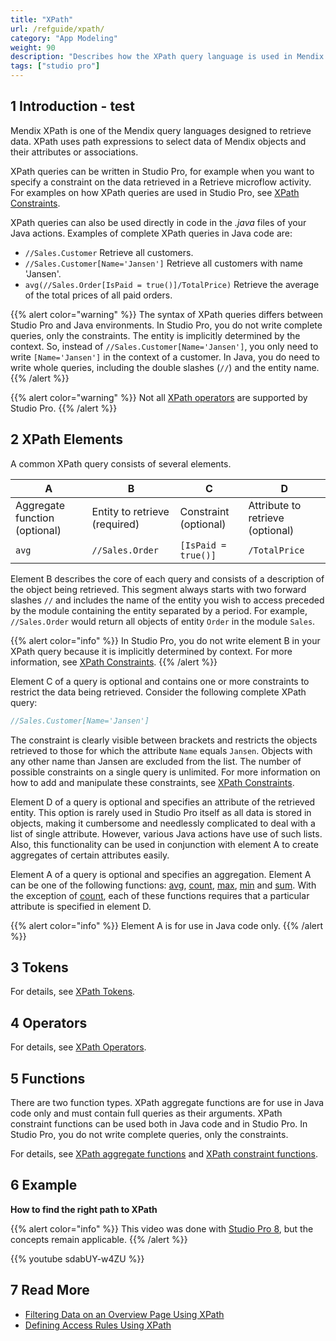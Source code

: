 ```yaml
---
title: "XPath"
url: /refguide/xpath/
category: "App Modeling"
weight: 90
description: "Describes how the XPath query language is used in Mendix by presenting functions and examples."
tags: ["studio pro"]
---
```


## 1 Introduction - test

Mendix XPath is one of the Mendix query languages designed to retrieve data. XPath uses path expressions to select data of Mendix objects and their attributes or associations.

XPath queries can be written in Studio Pro, for example when you want to specify a constraint on the data retrieved in a Retrieve microflow activity. For examples on how XPath queries are used in Studio Pro, see [XPath Constraints](/refguide/xpath-constraints/).

XPath queries can also be used directly in code in the *.java* files of your Java actions. Examples of complete XPath queries in Java code are:

* `//Sales.Customer`
    Retrieve all customers.
* `//Sales.Customer[Name='Jansen']`
    Retrieve all customers with name 'Jansen'.
* `avg(//Sales.Order[IsPaid = true()]/TotalPrice)`
    Retrieve the average of the total prices of all paid orders.

{{% alert color="warning" %}}
The syntax of XPath queries differs between Studio Pro and Java environments. In Studio Pro, you do not write complete queries, only the constraints. The entity is implicitly determined by the context. So, instead of `//Sales.Customer[Name='Jansen']`, you only need to write `[Name='Jansen']` in the context of a customer. In Java, you do need to write whole queries, including the double slashes (`//`) and the entity name.
{{% /alert %}}

{{% alert color="warning" %}}
Not all [XPath operators](/refguide/xpath-operators/) are supported by Studio Pro.
{{% /alert %}}

## 2 XPath Elements

A common XPath query consists of several elements.

| A | B | C | D |
| --- | --- | --- | --- |
| Aggregate function (optional) | Entity to retrieve (required) | Constraint (optional) | Attribute to retrieve (optional) |
| `avg` | `//Sales.Order` | `[IsPaid = true()]` | `/TotalPrice` |

Element B describes the core of each query and consists of a description of the object being retrieved. This segment always starts with two forward slashes `//` and includes the name of the entity you wish to access preceded by the module containing the entity separated by a period. For example, `//Sales.Order` would return all objects of entity `Order` in the module `Sales`. 

{{% alert color="info" %}}
In Studio Pro, you do not write element B in your XPath query because it is implicitly determined by context. For more information, see [XPath Constraints](/refguide/xpath-constraints/).
{{% /alert %}}

Element C of a query is optional and contains one or more constraints to restrict the data being retrieved. Consider the following complete XPath query:

```java {linenos=false}
//Sales.Customer[Name='Jansen']
```

The constraint is clearly visible between brackets and restricts the objects retrieved to those for which the attribute `Name` equals `Jansen`. Objects with any other name than Jansen are excluded from the list. The number of possible constraints on a single query is unlimited. For more information on how to add and manipulate these constraints, see [XPath Constraints](/refguide/xpath-constraints/).

Element D of a query is optional and specifies an attribute of the retrieved entity. This option is rarely used in Studio Pro itself as all data is stored in objects, making it cumbersome and needlessly complicated to deal with a list of single attribute. However, various Java actions have use of such lists. Also, this functionality can be used in conjunction with element A to create aggregates of certain attributes easily.

Element A of a query is optional and specifies an aggregation. Element A can be one of the following functions: [avg](/refguide/xpath-aggregate-functions/#avg), [count](/refguide/xpath-aggregate-functions/#count), [max](/refguide/xpath-aggregate-functions/#max), [min](/refguide/xpath-aggregate-functions/#min) and [sum](/refguide/xpath-aggregate-functions/#sum). With the exception of [count](/refguide/xpath-aggregate-functions/#count), each of these functions requires that a particular attribute is specified in element D. 

{{% alert color="info" %}}
Element A is for use in Java code only.
{{% /alert %}}

## 3 Tokens

For details, see [XPath Tokens](/refguide/xpath-tokens/).

## 4 Operators

For details, see [XPath Operators](/refguide/xpath-operators/).

## 5 Functions

There are two function types. XPath aggregate functions are for use in Java code only and must contain full queries as their arguments. XPath constraint functions can be used both in Java code and in Studio Pro. In Studio Pro, you do not write complete queries, only the constraints.

For details, see [XPath aggregate functions](/refguide/xpath-aggregate-functions/) and [XPath constraint functions](/refguide/xpath-constraint-functions/). 
    
## 6 Example

**How to find the right path to XPath**

{{% alert color="info" %}}
This video was done with [Studio Pro 8](/refguide8/), but the concepts remain applicable.
{{% /alert %}}

{{% youtube sdabUY-w4ZU %}}

## 7 Read More

* [Filtering Data on an Overview Page Using XPath](/refguide/filtering-data-on-an-overview-page/)
* [Defining Access Rules Using XPath](/refguide/define-access-rules-using-xpath/)
